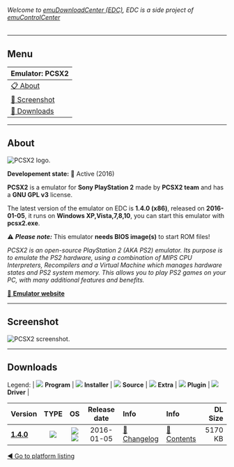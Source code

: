 ###### Welcome to [emuDownloadCenter (EDC)](https://github.com/PhoenixInteractiveNL/emuDownloadCenter/wiki/), EDC is a side project of [emuControlCenter](https://github.com/PhoenixInteractiveNL/emuControlCenter/wiki/)
***
## Menu
| **Emulator: PCSX2** |
|:---------|
| [:clipboard: About](#about) |
| [:sunrise: Screenshot](#screen) |
| [:floppy_disk: Downloads](#downloads) |
***
## About
![](https://github.com/PhoenixInteractiveNL/emuDownloadCenter/wiki/images_emulator/pcsx2_logo_200.jpg "PCSX2 logo.")

**Developement state:** :large_blue_circle: Active (2016)

**PCSX2** is a emulator for **Sony PlayStation 2** made by **PCSX2 team** and has a **GNU GPL v3** license.

The latest version of the emulator on EDC is **1.4.0 (x86)**, released on **2016-01-05**, it runs on **Windows XP,Vista,7,8,10**, you can start this emulator with **pcsx2.exe**.

:warning: _**Please note:**_ This emulator **needs BIOS image(s)** to start ROM files!

_PCSX2 is an open-source PlayStation 2 (AKA PS2) emulator. Its purpose is to emulate the PS2 hardware, using a combination of MIPS CPU Interpreters, Recompilers and a Virtual Machine which manages hardware states and PS2 system memory. This allows you to play PS2 games on your PC, with many additional features and benefits._

[:link: **Emulator website**](https://github.com/PCSX2/pcsx2/)
***
## Screenshot
![](https://raw.githubusercontent.com/PhoenixInteractiveNL/emuDownloadCenter/master/hooks/pcsx2/emulator_screen_01.jpg "PCSX2 screenshot.")
***
## Downloads
Legend:
| ![](https://raw.githubusercontent.com/wiki/PhoenixInteractiveNL/emuDownloadCenter/images_misc/icon_program_24.png) **Program** | 
![](https://raw.githubusercontent.com/wiki/PhoenixInteractiveNL/emuDownloadCenter/images_misc/icon_installer_24.png) **Installer** | 
![](https://raw.githubusercontent.com/wiki/PhoenixInteractiveNL/emuDownloadCenter/images_misc/icon_source_code_24.png) **Source** | 
![](https://raw.githubusercontent.com/wiki/PhoenixInteractiveNL/emuDownloadCenter/images_misc/icon_extra_24.png) **Extra** | 
![](https://raw.githubusercontent.com/wiki/PhoenixInteractiveNL/emuDownloadCenter/images_misc/icon_plugin_24.png) **Plugin** | 
![](https://raw.githubusercontent.com/wiki/PhoenixInteractiveNL/emuDownloadCenter/images_misc/icon_driver_24.png) **Driver** | 


| Version  | TYPE | OS | Release date  | Info       | Info       | DL Size    |
|:---------|:----:|:--:|:-------------:|:-----------|:-----------|-----------:|
| [**1.4.0**](https://github.com/PhoenixInteractiveNL/edc-repo0006/raw/master/pcsx2/1.4.0.7z) | ![](https://raw.githubusercontent.com/wiki/PhoenixInteractiveNL/emuDownloadCenter/images_misc/icon_program_24.png) | ![](https://raw.githubusercontent.com/wiki/PhoenixInteractiveNL/emuDownloadCenter/images_misc/logo_windows_24.png)![](https://raw.githubusercontent.com/wiki/PhoenixInteractiveNL/emuDownloadCenter/images_misc/icon_32-bit_24.png) | 2016-01-05 | [:page_facing_up: Changelog](https://github.com/PhoenixInteractiveNL/edc-repo0006/blob/master/pcsx2/1.4.0_changelog.txt) | [:mag_right: Contents](https://github.com/PhoenixInteractiveNL/edc-repo0006/blob/master/pcsx2/1.4.0_contents.txt) | 5170 KB |

[:arrow_backward: Go to platform listing](https://github.com/PhoenixInteractiveNL/emuDownloadCenter/wiki/EDC-Platform-List)
